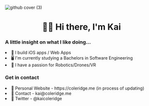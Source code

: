 ![github cover (3)](https://user-images.githubusercontent.com/51129378/143685391-1bd98cb2-6e6d-4ab7-812c-f65a3ff8fd5f.png)

<h1 align="center">👋🏻 Hi there, I'm Kai </h1>
<h3>A little insight on what I like doing...</h3>

<li> 📱 I build iOS apps / Web Apps</li>
<li> 🖥️ I'm currently studying a Bachelors in Software Engineering</li>
<li> 🤖 I have a passion for Robotics/Drones/VR </li>


<h3>Get in contact</h3>
<li>🔗 Personal Website - https://coleridge.me (in process of updating)</li>
<li>📧 Contact - kai@coleridge.me</li>
<li>🐤 Twitter - @kaicoleridge</li>

